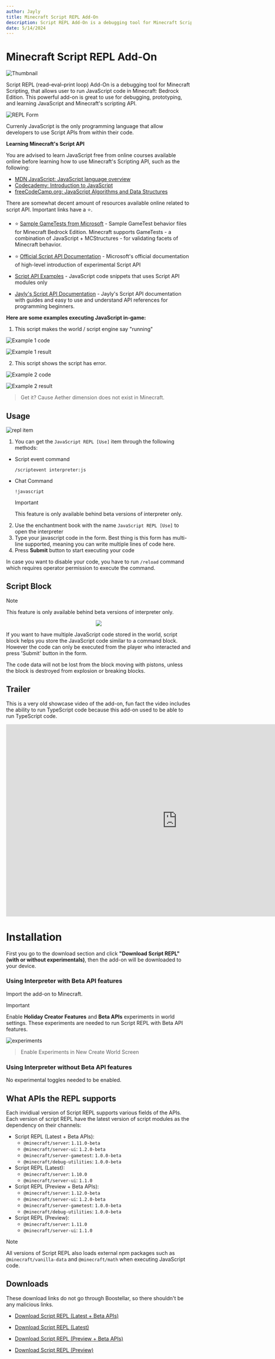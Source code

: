 ```yaml
---
author: Jayly
title: Minecraft Script REPL Add-On
description: Script REPL Add-On is a debugging tool for Minecraft Scripting, that allows user to run JavaScript code in Minecraft.
date: 5/14/2024
---
```


# Minecraft Script REPL Add-On

![Thumbnail](/assets/posts/script-repl-minecraft/thumbnail.png)

Script REPL (read–eval–print loop) Add-On is a debugging tool for Minecraft Scripting, that allows user to run JavaScript code in Minecraft: Bedrock Edition. This powerful add-on is great to use for debugging, prototyping, and learning JavaScript and Minecraft's scripting API.

![REPL Form](/assets/posts/script-repl-minecraft/script-interpreter-v12050_2.png)

Currenly JavaScript is the only programming language that allow developers to use Script APIs from within their code.

**Learning Minecraft's Script API**

You are advised to learn JavaScript free from online courses available online before learning how to use Minecraft's Scripting API, such as the following:

- [MDN JavaScript: JavaScript language overview](https://developer.mozilla.org/en-US/docs/Web/JavaScript/Language_Overview)
- [Codecademy: Introduction to JavaScript](https://www.codecademy.com/learn/introduction-to-javascript)
- [freeCodeCamp.org: JavaScript Algorithms and Data Structures](https://www.freecodecamp.org/learn/javascript-algorithms-and-data-structures/)

There are somewhat decent amount of resources available online related to script API. Important links have a ⭐.

- ⭐ [Sample GameTests from Microsoft](https://github.com/microsoft/minecraft-gametests) - Sample GameTest behavior files for Minecraft Bedrock Edition. Minecraft supports GameTests - a combination of JavaScript + MCStructures - for validating facets of Minecraft behavior.

- ⭐ [Official Script API Documentation](https://learn.microsoft.com/en-us/minecraft/creator/scriptapi/) - Microsoft's official documentation of high-level introduction of experimental Script API

- [Script API Examples](https://github.com/JaylyDev/ScriptAPI) - JavaScript code snippets that uses Script API modules only

- [Jayly's Script API Documentation](https://jaylydev.github.io/scriptapi-docs/) - Jayly's Script API documentation with guides and easy to use and understand API references for programming beginners.

**Here are some examples executing JavaScript in-game:**

1. This script makes the world / script engine say "running"

![Example 1 code](/assets/posts/script-repl-minecraft/script-interpreter-v12050_3.png)

![Example 1 result](/assets/posts/script-repl-minecraft/script-interpreter-v12050_4.png)

2. This script shows the script has error.

![Example 2 code](/assets/posts/script-repl-minecraft/script-interpreter-v12050_5.png)

![Example 2 result](/assets/posts/script-repl-minecraft/script-interpreter-v12050_6.png)

> Get it? Cause Aether dimension does not exist in Minecraft.

## Usage

![repl item](/assets/posts/script-repl-minecraft/script-interpreter-v12050_7.png)

1. You can get the `JavaScript REPL [Use]` item through the following methods:
  - Script event command
    ```
    /scriptevent interpreter:js
    ```
  - Chat Command
    ```
    !javascript
    ```
    > [!IMPORTANT]  
    > This feature is only available behind beta versions of interpreter only.

2. Use the enchantment book with the name `JavaScript REPL [Use]` to open the interpreter
3. Type your javascript code in the form. Best thing is this form has multi-line supported, meaning you can write multiple lines of code here.
4. Press **Submit** button to start executing your code

In case you want to disable your code, you have to run `/reload` command which requires operator permission to execute the command.

## Script Block

> [!NOTE]  
> This feature is only available behind beta versions of interpreter only.

<div align="center">
<image src="/assets/posts/script-repl-minecraft/script-interpreter-v12050_8.png"/>
</div>

If you want to have multiple JavaScript code stored in the world, script block helps you store the JavaScript code similar to a command block. However the code can only be executed from the player who interacted and press 'Submit' button in the form.

The code data will not be lost from the block moving with pistons, unless the block is destroyed from explosion or breaking blocks.

## Trailer

This is a very old showcase video of the add-on, fun fact the video includes the ability to run TypeScript code because this add-on used to be able to run TypeScript code.

<iframe width="930" height="523" src="https://www.youtube.com/embed/niZAVbf0I8w" title="I Coded JavaScript &amp; TypeScript In Minecraft..." frameborder="0" allow="accelerometer; autoplay; clipboard-write; encrypted-media; gyroscope; picture-in-picture; web-share" allowfullscreen></iframe>

# Installation

First you go to the download section and click **"Download Script REPL" (with or without experimentals)**, then the add-on will be downloaded to your device.

### Using Interpreter with Beta API features

Import the add-on to Minecraft.

> [!IMPORTANT]  
> Enable **Holiday Creator Features** and **Beta APIs** experiments in world settings. These experiments are needed to run Script REPL with Beta API features.

![experiments](/assets/posts/script-repl-minecraft/script-interpreter-v12050_9.png)

> Enable Experiments in New Create World Screen

### Using Interpreter without Beta API features

No experimental toggles needed to be enabled.

## What APIs the REPL supports

Each invidiual version of Script REPL supports various fields of the APIs. Each version of script REPL have the latest version of script modules as the dependency on their channels:

- Script REPL (Latest + Beta APIs):
  - `@minecraft/server`: `1.11.0-beta`
  - `@minecraft/server-ui`: `1.2.0-beta`
  - `@minecraft/server-gametest`: `1.0.0-beta`
  - `@minecraft/debug-utilities`: `1.0.0-beta`
- Script REPL (Latest):
  - `@minecraft/server`: `1.10.0`
  - `@minecraft/server-ui`: `1.1.0`
- Script REPL (Preview + Beta APIs):
  - `@minecraft/server`: `1.12.0-beta`
  - `@minecraft/server-ui`: `1.2.0-beta`
  - `@minecraft/server-gametest`: `1.0.0-beta`
  - `@minecraft/debug-utilities`: `1.0.0-beta`
- Script REPL (Preview):
  - `@minecraft/server`: `1.11.0`
  - `@minecraft/server-ui`: `1.1.0`

> [!NOTE]
> All versions of Script REPL also loads external npm packages such as `@minecraft/vanilla-data` and `@minecraft/math` when executing JavaScript code.

## Downloads

These download links do not go through Boostellar, so there shouldn't be any malicious links.

- [Download Script REPL (Latest + Beta APIs)](/assets/posts/script-repl-minecraft/script_repl_v20.8.0-beta.mcaddon)

- [Download Script REPL (Latest)](/assets/posts/script-repl-minecraft/script_repl_v20.8.2.mcaddon)

- [Download Script REPL (Preview + Beta APIs)](/assets/posts/script-repl-minecraft/script_repl_v21.0.0-beta.mcaddon)

- [Download Script REPL (Preview)](/assets/posts/script-repl-minecraft/script_repl_v21.0.0-beta.mcaddon)
